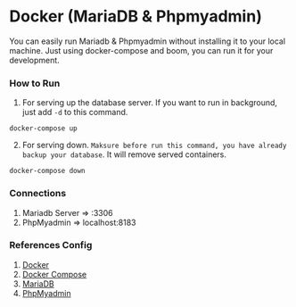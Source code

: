 # Docker (MariaDB & Phpmyadmin)

You can easily run Mariadb & Phpmyadmin without installing it to your local machine. Just using docker-compose and boom, you can run it for your development.

### How to Run

1. For serving up the database server. If you want to run in background, just add `-d` to this command.

```
docker-compose up
```

2. For serving down. `Maksure before run this command, you have already backup your database`. It will remove served containers.

```
docker-compose down
```

### Connections

1. Mariadb Server => :3306
2. PhpMyadmin => localhost:8183

### References Config

1. [Docker](https://docs.docker.com/)
2. [Docker Compose](https://docs.docker.com/compose/)
3. [MariaDB](https://hub.docker.com/_/mariadb)
4. [PhpMyadmin](https://hub.docker.com/r/phpmyadmin/phpmyadmin)
